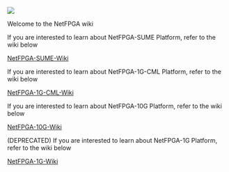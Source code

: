 [![](https://github.com/NetFPGA/NetFPGA-public/blob/master/netfpga.png)](http://www.netfpga.org)

Welcome to the NetFPGA wiki

If you are interested to learn about NetFPGA-SUME Platform, refer to the wiki below

[NetFPGA-SUME-Wiki](https://github.com/NetFPGA/NetFPGA-public/wiki/Home_NetFPGA-SUME)

If you are interested to learn about NetFPGA-1G-CML Platform, refer to the wiki below

[NetFPGA-1G-CML-Wiki](https://github.com/NetFPGA/NetFPGA-public/wiki/Home_NetFPGA-1G-CML)

If you are interested to learn about NetFPGA-10G Platform, refer to the wiki below

[NetFPGA-10G-Wiki](https://github.com/NetFPGA/NetFPGA-public/wiki/Home_NetFPGA-10G)

(DEPRECATED) If you are interested to learn about NetFPGA-1G Platform, refer to the wiki below

[NetFPGA-1G-Wiki](https://github.com/NetFPGA/netfpga/wiki)
